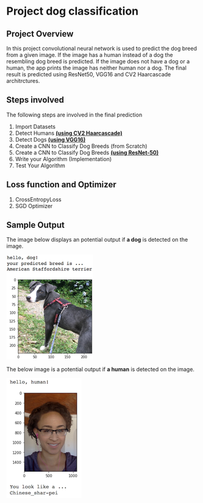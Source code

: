 # Project dog classification

## Project Overview

In this project convolutional neural network is used to predict the dog breed from a given image. If the image has a human instead of a dog the resembling dog breed is predicted. If the image does not have a dog or a human, the app prints the image has neither human nor a dog. The final result is predicted using ResNet50, VGG16 and CV2 Haarcascade architrctures.

## Steps involved

The following steps are involved in the final prediction

1. Import Datasets
1. Detect Humans [**(using CV2 Haarcascade)**](https://docs.opencv.org/trunk/db/d28/tutorial_cascade_classifier.html)
1. Detect Dogs [**(using VGG16)**](https://arxiv.org/abs/1409.1556)
1. Create a CNN to Classify Dog Breeds (from Scratch)
1. Create a CNN to Classify Dog Breeds [**(using ResNet-50)**](https://arxiv.org/abs/1512.03385)
1. Write your Algorithm (Implementation)
1. Test Your Algorithm

## Loss function and Optimizer

1. CrossEntropyLoss
2. SGD Optimizer

## Sample Output

The image below displays an potential output if **a dog** is detected on the image.

![Sample output](Images/sample_dog_output.png)

The below image is a potential output if **a human** is detected on the image.

![Sample output](Images/sample_human_output.png)
